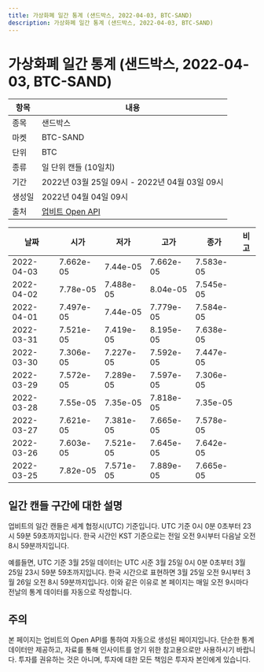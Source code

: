 ```yaml
---
title: 가상화폐 일간 통계 (샌드박스, 2022-04-03, BTC-SAND)
description: 가상화폐 일간 통계 (샌드박스, 2022-04-03, BTC-SAND)
---
```



가상화폐 일간 통계 (샌드박스, 2022-04-03, BTC-SAND)
===

|항목|내용|
|--|--|
|종목|샌드박스|
|마켓|BTC-SAND|
|단위|BTC|
|종류|일 단위 캔들 (10일치)|
|기간|2022년 03월 25일 09시 - 2022년 04월 03일 09시|
|생성일|2022년 04월 04일 09시|
|출처|[업비트 Open API](https://docs.upbit.com)|


|날짜|시가|저가|고가|종가|비고|
|--|--|--|--|--|--|
|2022-04-03|7.662e-05|7.44e-05|7.662e-05|7.583e-05|    |
|2022-04-02|7.78e-05|7.488e-05|8.04e-05|7.545e-05|    |
|2022-04-01|7.497e-05|7.44e-05|7.779e-05|7.584e-05|    |
|2022-03-31|7.521e-05|7.419e-05|8.195e-05|7.638e-05|    |
|2022-03-30|7.306e-05|7.227e-05|7.592e-05|7.447e-05|    |
|2022-03-29|7.572e-05|7.289e-05|7.597e-05|7.306e-05|    |
|2022-03-28|7.55e-05|7.35e-05|7.818e-05|7.35e-05|    |
|2022-03-27|7.621e-05|7.381e-05|7.665e-05|7.578e-05|    |
|2022-03-26|7.603e-05|7.521e-05|7.645e-05|7.642e-05|    |
|2022-03-25|7.82e-05|7.571e-05|7.889e-05|7.665e-05|    |


일간 캔들 구간에 대한 설명
---


업비트의 일간 캔들은 세계 협정시(UTC) 기준입니다. 
UTC 기준 0시 0분 0초부터 23시 59분 59초까지입니다. 
한국 시간인 KST 기준으로는 전일 오전 9시부터 다음날 오전 8시 59분까지입니다. 


예를들면, UTC 기준 3월 25일 데이터는 UTC 시준 3월 25일 0시 0분 0초부터 3월 25일 23시 59분 59초까지입니다. 
한국 시간으로 표현하면 3월 25일 오전 9시부터 3월 26일 오전 8시 59분까지입니다. 
이와 같은 이유로 본 페이지는 매일 오전 9시마다 전날의 통계 데이터를 자동으로 작성합니다. 


주의
---


본 페이지는 업비트의 Open API를 통하여 자동으로 생성된 페이지입니다. 
단순한 통계 데이터만 제공하고, 자료를 통해 인사이트를 얻기 위한 참고용으로만 사용하시기 바랍니다. 
투자를 권유하는 것은 아니며, 투자에 대한 모든 책임은 투자자 본인에게 있습니다. 
